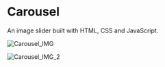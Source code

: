 # Carousel

An image slider built with HTML, CSS and JavaScript.


![Carousel_IMG](https://user-images.githubusercontent.com/48926984/139600509-db4ef5f6-8b77-4d12-95eb-33f7408cbf04.PNG)

![Carousel_IMG_2](https://user-images.githubusercontent.com/48926984/139600629-1d5cd50e-9cd2-4e22-a6d6-265787efc8c0.PNG)
